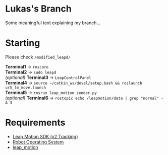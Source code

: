 # Lukas's Branch

Some meaningful text explaining my branch...

# Starting

Please check `/modified_leapd/`  
  
**Terminal1** -> `roscore`  
**Terminal2** -> `sudo leapd`  
*(optional)* **Terminal3** -> `LeapControlPanel`  
**Terminal4** -> `source ~/catkin_ws/devel/setup.bash && roslaunch ur5_lm_move.launch`  
**Terminal5** -> `rosrun leap_motion sender.py`  
*(optional)* **Terminal6** -> `rostopic echo /leapmotion/data | grep "normal" -A 3`    

# Requirements

- [Leap Motion SDK (v2 Tracking)](https://developer.leapmotion.com/sdk/v2)
- [Robot Operating System](http://www.ros.org/)
- [leap_motion](http://wiki.ros.org/leap_motion)

